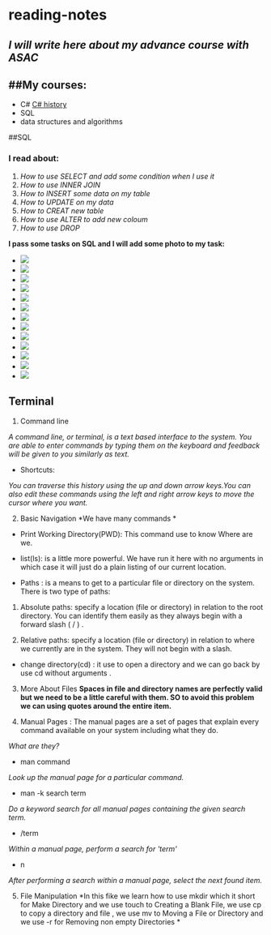 # reading-notes
*I will write here about my advance course with ASAC*
---
##My courses:
---
- C#  [C# history](https://docs.microsoft.com/en-us/dotnet/csharp/whats-new/csharp-version-history)
- SQL
- data structures and algorithms

##SQL

### I read about:

1. *How to use SELECT and add some condition when I use it*
2. *How to use INNER JOIN*
3. *How to INSERT some data on my table*
4. *How to UPDATE on my data*
5. *How to CREAT new table*
6. *How to use ALTER to add new coloum*
7. *How to use DROP*

**I pass some tasks on SQL and I will add some photo to my task:**
- ![](./Screenshots/Screenshot%20(4).png)
- ![](./Screenshots/Screenshot%20(5).png)
- ![](./Screenshots/Screenshot%20(6).png)
- ![](./Screenshots/Screenshot%20(7).png)
- ![](./Screenshots/Screenshot%20(8).png)
- ![](./Screenshots/Screenshot%20(9).png)
- ![](./Screenshots/Screenshot%20(10).png)
- ![](./Screenshots/Screenshot%20(11).png)
- ![](./Screenshots/Screenshot%20(12).png)
- ![](./Screenshots/Screenshot%20(13).png)
- ![](./Screenshots/Screenshot%20(14).png)
- ![](./Screenshots/Screenshot%20(15).png)
- ![](./Screenshots/Screenshot%20(16).png)

## Terminal
1. Command line

*A command line, or terminal, is a text based interface to the system. You are able to enter commands by typing them on the keyboard and feedback will be given to you similarly as text.*

- Shortcuts:

*You can traverse this history using the up and down arrow keys.You can also edit these commands using the left and right arrow keys to move the cursor where you want.*

2. Basic Navigation
 *We have many commands *
 -  Print Working Directory(PWD): This command use to know Where are we.

 -  list(ls): is a little more powerful. We have run it here with no arguments in which case it will just do a plain listing of our current location.

 - Paths : is a means to get to a particular file or directory on the system. There is two type of paths:


 1. Absolute paths:  specify a location (file or directory) in relation to the root directory. You can identify them easily as they always begin with a forward slash ( / ) .

 2. Relative paths:  specify a location (file or directory) in relation to where we currently are in the system. They will not begin with a slash.

 - change directory(cd) : it use to open a directory and we can go back by use cd without arguments .


 3. More About Files
 **Spaces in file and directory names are perfectly valid but we need to be a little careful with them. SO to avoid this problem we can using quotes around the entire item.**

 4. Manual Pages : The manual pages are a set of pages that explain every command available on your system including what they do.

*What are they?*

- man command

*Look up the manual page for a particular command.*

- man -k search term

*Do a keyword search for all manual pages containing the given search term.*

- /term

*Within a manual page, perform a search for 'term'*

- n

*After performing a search within a manual page, select the next found item.*

5. File Manipulation
*In this fike we learn how to use mkdir which it short for Make Directory and we use touch to Creating a Blank File, we use cp to copy a directory and file , we use mv to Moving a File or Directory and we use -r for Removing non empty Directories *




